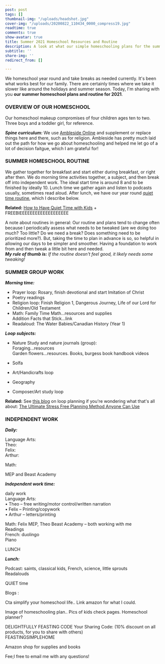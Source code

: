 ```yaml
---
post: post
tags: []
thumbnail-img: "/uploads/headshot.jpg"
cover-img: "/uploads/20200822_110434_0000_compress19.jpg"
readtime: true
comments: true
show-avatar: true
title: Summer 2021 Homeschool Resources and Routine
description: A look at what our simple homeschooling plans for the summer.
subtitle: ''
share-img: ''
redirect_from: []

---
```

We homeschool year round and take breaks as needed currently. It's been what works best for our family. There are certainly times where we take it slower like around the holidays and summer season. Today, I'm sharing with you **our summer homeschool plans and routine for 2021**.

### OVERVIEW OF OUR HOMESCHOOL

Our homeschool makeup compromises of four children ages ten to two. Three boys and a toddler girl, for reference.

**_Spine curriculum:_** We use [Ambleside Online](https://www.amblesideonline.org/) and supplement or replace things here and there, such as for religion. Ambleside has pretty much laid out the path for how we go about homeschooling and helped me let go of a lot of decision faitgue, which I am grateful for!

### SUMMER HOMESCHOOL ROUTINE

We gather together for breakfast and start either during breakfast, or right after then. We do morning time activities together, a subject, and then break off into independent work. The ideal start time is around 8 and to be finished by ideally 10. Lunch time we gather again and listen to podcasts usually, sometimes read aloud. After lunch, we have our year round [quiet time routine](https://www.simplehomemom.com/how-to-have-quiet-time-with-kids/), which I describe below.

**Related:** [How to Have Quiet Time with Kids](https://www.simplehomemom.com/how-to-have-quiet-time-with-kids/) + FREEBIEEEEEEEEEEEEEEEEEEE

A note about routines in general: Our routine and plans tend to change often because I periodically assess what needs to be tweaked (are we doing too much? Too little? Do we need a break? Does something need to be prioritized more?). But, taking the time to plan in advance is so, so helpful in allowing our days to be simpler and smoother. Having a foundation to work from and then tweak a little bit here and needed.  
**_My rule of thumb is:_** _If the routine doesn't feel good, it likely needs some tweaking!_

### SUMMER GROUP WORK

**_Morning time:_**

* Prayer loop: Rosary, finish devotional and start Imitation of Christ
* Poetry readings
* Religion loop: Finish Religion 1, Dangerous Journey, Life of our Lord for Children/Old Testament
* Math: Family Time Math...resources and supplies  
  Addition Facts that Stick...link
* Readaloud: The Water Babies/Canadian History (Year 1)

**_Loop subjects:_**

* Nature Study and nature journals (group):  
  Foraging...resources  
  Garden flowers...resources. Books, burgess book handbook videos


* Solfa
* Art/Handicrafts loop
* Geography
* Composer/Art study loop

**Related:** See [this blog](https://www.simplehomemom.com/the-ultimate-stress-free-planning-method-anyone-can-use/) on loop planning if you're wondering what that's all about: [The Ultimate Stress Free Planning Method Anyone Can Use](https://www.simplehomemom.com/the-ultimate-stress-free-planning-method-anyone-can-use/)

### INDEPENDENT WORK

**_Daily:_**

Language Arts:  
Theo:  
Felix:  
Arthur:

Math:

MEP and Beast Academy

**_Independent work time:_**

daily work  
Language Arts:  
• Theo – free writing/motor control/written narration  
• Felix – Printing/copywork  
• Arthur – letters/printing

Math: Felix MEP, Theo Beast Academy – both working with me  
Readings  
French: duolingo  
Piano

LUNCH

**_Lunch:_**

Podcast: saints, classical kids, French, science, little sprouts  
Readalouds

QUIET time

Blogs :

Cta simplify your homeschool life.. Link amazon for what I could.

Image of homeschooling plan.. Pics of kids check pages. Homeschool planner?

DELIGHTFULLY FEASTING CODE Your Sharing Code: (10% discount on all products, for you to share with others)  
FEASTINGSIMPLEHOME

Amazon shop for supplies and books

Fee;l free to email me with any questions!